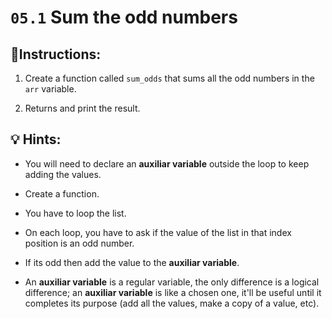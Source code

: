# `05.1` Sum the odd numbers

## 📝Instructions:

1. Create a function called `sum_odds` that sums all the odd numbers in the `arr` variable.

2. Returns and print the result.

## 💡 Hints:

- You will need to declare an **auxiliar variable** outside the loop to keep adding the values.

- Create a function.

- You have to loop the list.

- On each loop, you have to ask if the value of the list in that index position is an odd number.

- If its odd then add the value to the **auxiliar variable**.

- An **auxiliar variable** is a regular variable, the only difference is a logical difference; an **auxiliar variable** is like a chosen one, it'll be useful until it completes its purpose (add all the values, make a copy of a value, etc).

